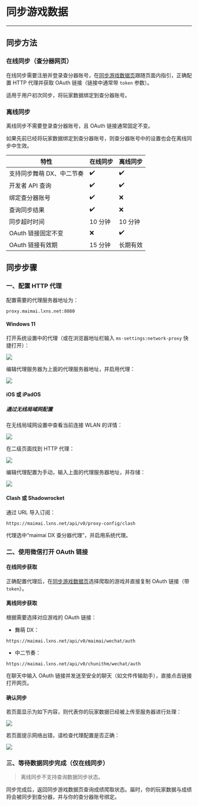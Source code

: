 # 同步游戏数据

---

## 同步方法

### 在线同步（查分器网页）

在线同步需要注册并登录查分器账号，在[同步游戏数据页](/user/sync)跟随页面内指引，正确配置 HTTP 代理并获取 OAuth 链接（链接中通常带 `token` 参数）。

适用于用户初次同步，将玩家数据绑定到查分器账号。

### 离线同步

离线同步不需要登录查分器账号，且 OAuth 链接通常固定不变。

如果先前已经将玩家数据绑定到查分器账号，则查分器账号中的设置也会在离线同步中生效。

| 特性 | 在线同步 | 离线同步 |
|-|-|-|
| 支持同步舞萌 DX、中二节奏 | ✔️ | ✔️ |
| 开发者 API 查询 | ✔️ | ✔️ |
| 绑定查分器账号 | ✔️ | ❌ |
| 查询同步结果 | ✔️ | ❌ |
| 同步超时时间 | 10 分钟 | 10 分钟 |
| OAuth 链接固定不变 | ❌ | ✔️ |
| OAuth 链接有效期 | 15 分钟 | 长期有效 |

## 同步步骤

### 一、配置 HTTP 代理

配置需要的代理服务器地址为：

```
proxy.maimai.lxns.net:8080
```

#### Windows 11

打开系统设置中的代理（或在浏览器地址栏输入 `ms-settings:network-proxy` 快捷打开）：

![](https://image.lxns.net/i/2024/02/19/102207.png)

编辑代理服务器为上面的代理服务器地址，并启用代理：

![](https://image.lxns.net/i/2024/02/19/102250.png)

#### iOS 或 iPadOS

##### 通过无线局域网配置

在无线局域网设置中查看当前连接 WLAN 的详情：

![](https://image.lxns.net/i/2024/02/21/130347.png)

在二级页面找到 HTTP 代理：

![](https://image.lxns.net/i/2024/02/21/130749.png)

编辑代理配置为手动，输入上面的代理服务器地址，并存储：

![](https://image.lxns.net/i/2024/02/21/131148.png)

#### Clash 或 Shadowrocket

通过 URL 导入订阅：

```
https://maimai.lxns.net/api/v0/proxy-config/clash
```

代理选中“maimai DX 查分器代理”，并启用系统代理。

### 二、使用微信打开 OAuth 链接

#### 在线同步获取

正确配置代理后，在[同步游戏数据页](/user/sync)选择爬取的游戏并直接复制 OAuth 链接（带 `token`）。

#### 离线同步获取

根据需要选择对应游戏的 OAuth 链接：

- 舞萌 DX：
```
https://maimai.lxns.net/api/v0/maimai/wechat/auth
```

- 中二节奏：
```
https://maimai.lxns.net/api/v0/chunithm/wechat/auth
```

在聊天中输入 OAuth 链接并发送至安全的聊天（如文件传输助手），直接点击链接打开网页。

#### 确认同步

若页面显示为如下内容，则代表你的玩家数据已经被上传至服务器进行处理：

![](https://image.lxns.net/i/2024/02/19/102330.png)

若页面提示网络出错，请检查代理配置是否正确：

![](https://image.lxns.net/i/2024/02/21/130131.png)

### 三、等待数据同步完成（仅在线同步）

> 离线同步不支持查询数据同步状态。

同步完成后，返回同步游戏数据页查询成绩爬取状态。届时，你的玩家数据与成绩将会被同步到查分器，并与你的查分器账号绑定。
